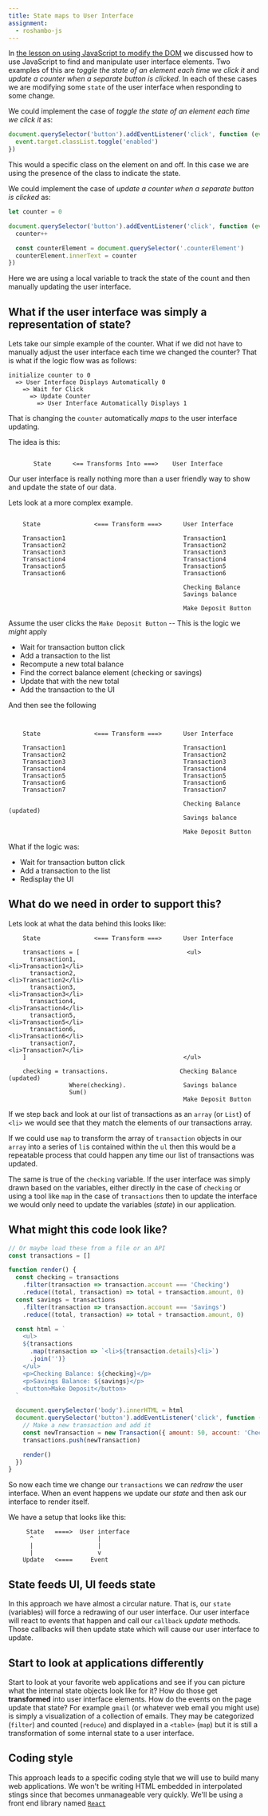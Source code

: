 ```yaml
---
title: State maps to User Interface
assignment:
  - roshambo-js
---
```


In [the lesson on using JavaScript to modify the DOM](lesson://js-dom) we
discussed how to use JavaScript to find and manipulate user interface elements.
Two examples of this are _toggle the state of an element each time we click it_
and _update a counter when a separate button is clicked_. In each of these cases
we are modifying some `state` of the user interface when responding to some
change.

We could implement the case of _toggle the state of an element each time we
click it_ as:

```javascript
document.querySelector('button').addEventListener('click', function (event) {
  event.target.classList.toggle('enabled')
})
```

This would a specific class on the element on and off. In this case we are using
the presence of the class to indicate the state.

We could implement the case of _update a counter when a separate button is
clicked_ as:

```javascript
let counter = 0

document.querySelector('button').addEventListener('click', function (event) {
  counter++

  const counterElement = document.querySelector('.counterElement')
  counterElement.innerText = counter
})
```

Here we are using a local variable to track the state of the count and then
manually updating the user interface.

## What if the user interface was simply a representation of state?

Lets take our simple example of the counter. What if we did not have to manually
adjust the user interface each time we changed the counter? That is what if the
logic flow was as follows:

```
initialize counter to 0
  => User Interface Displays Automatically 0
    => Wait for Click
      => Update Counter
        => User Interface Automatically Displays 1
```

That is changing the `counter` automatically _maps_ to the user interface
updating.

The idea is this:

```

       State      <== Transforms Into ===>    User Interface

```

Our user interface is really nothing more than a user friendly way to show and
update the state of our data.

Lets look at a more complex example.

```

    State               <=== Transform ===>      User Interface

    Transaction1                                 Transaction1
    Transaction2                                 Transaction2
    Transaction3                                 Transaction3
    Transaction4                                 Transaction4
    Transaction5                                 Transaction5
    Transaction6                                 Transaction6

                                                 Checking Balance
                                                 Savings balance

                                                 Make Deposit Button

```

Assume the user clicks the `Make Deposit Button` -- This is the logic we _might_
apply

- Wait for transaction button click
- Add a transaction to the list
- Recompute a new total balance
- Find the correct balance element (checking or savings)
- Update that with the new total
- Add the transaction to the UI

And then see the following

```


    State               <=== Transform ===>      User Interface

    Transaction1                                 Transaction1
    Transaction2                                 Transaction2
    Transaction3                                 Transaction3
    Transaction4                                 Transaction4
    Transaction5                                 Transaction5
    Transaction6                                 Transaction6
    Transaction7                                 Transaction7

                                                 Checking Balance (updated)
                                                 Savings balance

                                                 Make Deposit Button

```

What if the logic was:

- Wait for transaction button click
- Add a transaction to the list
- Redisplay the UI

## What do we need in order to support this?

Lets look at what the data behind this looks like:

```
    State               <=== Transform ===>      User Interface

    transactions = [                              <ul>
      transaction1,                                <li>Transaction1</li>
      transaction2,                                <li>Transaction2</li>
      transaction3,                                <li>Transaction3</li>
      transaction4,                                <li>Transaction4</li>
      transaction5,                                <li>Transaction5</li>
      transaction6,                                <li>Transaction6</li>
      transaction7,                                <li>Transaction7</li>
    ]                                            </ul>

    checking = transactions.                    Checking Balance (updated)
                 Where(checking).                Savings balance
                 Sum()
                                                 Make Deposit Button
```

If we step back and look at our list of transactions as an `array` (or `List`)
of `<li>` we would see that they match the elements of our transactions array.

If we could use `map` to transform the array of `transaction` objects in our
`array` into a series of `li`s contained within the `ul` then this would be a
repeatable process that could happen any time our list of transactions was
updated.

The same is true of the `checking` variable. If the user interface was simply
drawn based on the variables, either directly in the case of `checking` or using
a tool like `map` in the case of `transactions` then to update the interface we
would only need to update the variables (_state_) in our application.

## What might this code look like?

```js
// Or maybe load these from a file or an API
const transactions = []

function render() {
  const checking = transactions
    .filter(transaction => transaction.account === 'Checking')
    .reduce((total, transaction) => total + transaction.amount, 0)
  const savings = transactions
    .filter(transaction => transaction.account === 'Savings')
    .reduce((total, transaction) => total + transaction.amount, 0)

  const html = `
    <ul>
    ${transactions
      .map(transaction => `<li>${transaction.details}<li>`)
      .join('')}
    </ul>
    <p>Checking Balance: ${checking}</p>
    <p>Savings Balance: ${savings}</p>
    <button>Make Deposit</button>
  `

  document.querySelector('body').innerHTML = html
  document.querySelector('button').addEventListener('click', function () {
    // Make a new transaction and add it
    const newTransaction = new Transaction({ amount: 50, account: 'Checking' })
    transactions.push(newTransaction)

    render()
  })
}
```

So now each time we change our `transactions` we can _redraw_ the user
interface. When an event happens we update our _state_ and then ask our
interface to render itself.

We have a setup that looks like this:

```
     State   ====>  User interface
      ^                  |
      |                  |
      |                  v
    Update   <====     Event
```

## State feeds UI, UI feeds state

In this approach we have almost a circular nature. That is, our `state`
(variables) will force a redrawing of our user interface. Our user interface
will react to events that happen and call our `callback` _update_ methods. Those
callbacks will then update state which will cause our user interface to update.

## Start to look at applications differently

Start to look at your favorite web applications and see if you can picture what
the internal state objects look like for it? How do those get **transformed**
into user interface elements. How do the events on the page update that state?
For example `gmail` (or whatever web email you might use) is simply a
visualization of a collection of emails. They may be categorized (`filter`) and
counted (`reduce`) and displayed in a `<table>` (`map`) but it is still a
transformation of some internal state to a user interface.

## Coding style

This approach leads to a specific coding style that we will use to build many
web applications. We won't be writing HTML embedded in interpolated stings since
that becomes unmanageable very quickly. We'll be using a front end library named
[`React`](https://reactjs.org)
